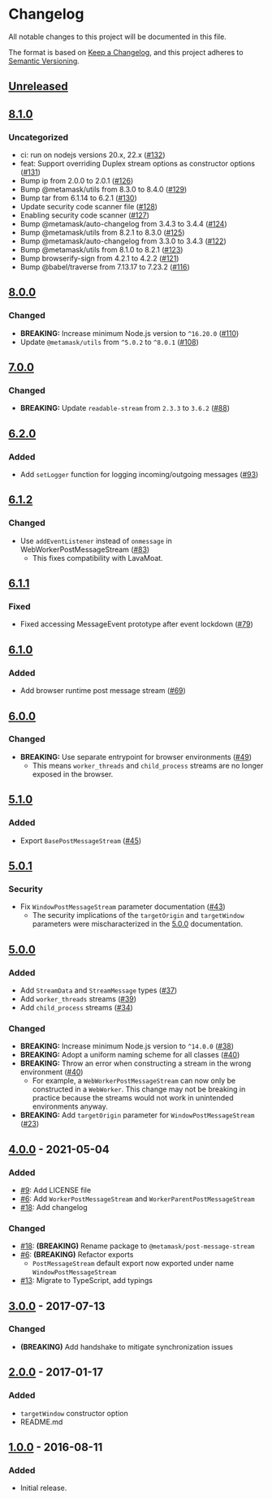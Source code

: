 # Changelog
All notable changes to this project will be documented in this file.

The format is based on [Keep a Changelog](https://keepachangelog.com/en/1.0.0/),
and this project adheres to [Semantic Versioning](https://semver.org/spec/v2.0.0.html).

## [Unreleased]

## [8.1.0]
### Uncategorized
- ci: run on nodejs versions 20.x, 22.x ([#132](https://github.com/MetaMask/post-message-stream/pull/132))
- feat: Support overriding Duplex stream options as constructor options ([#131](https://github.com/MetaMask/post-message-stream/pull/131))
- Bump ip from 2.0.0 to 2.0.1 ([#126](https://github.com/MetaMask/post-message-stream/pull/126))
- Bump @metamask/utils from 8.3.0 to 8.4.0 ([#129](https://github.com/MetaMask/post-message-stream/pull/129))
- Bump tar from 6.1.14 to 6.2.1 ([#130](https://github.com/MetaMask/post-message-stream/pull/130))
- Update security code scanner file ([#128](https://github.com/MetaMask/post-message-stream/pull/128))
- Enabling security code scanner ([#127](https://github.com/MetaMask/post-message-stream/pull/127))
- Bump @metamask/auto-changelog from 3.4.3 to 3.4.4 ([#124](https://github.com/MetaMask/post-message-stream/pull/124))
- Bump @metamask/utils from 8.2.1 to 8.3.0 ([#125](https://github.com/MetaMask/post-message-stream/pull/125))
- Bump @metamask/auto-changelog from 3.3.0 to 3.4.3 ([#122](https://github.com/MetaMask/post-message-stream/pull/122))
- Bump @metamask/utils from 8.1.0 to 8.2.1 ([#123](https://github.com/MetaMask/post-message-stream/pull/123))
- Bump browserify-sign from 4.2.1 to 4.2.2 ([#121](https://github.com/MetaMask/post-message-stream/pull/121))
- Bump @babel/traverse from 7.13.17 to 7.23.2 ([#116](https://github.com/MetaMask/post-message-stream/pull/116))

## [8.0.0]
### Changed
- **BREAKING:** Increase minimum Node.js version to `^16.20.0` ([#110](https://github.com/MetaMask/post-message-stream/pull/110))
- Update `@metamask/utils` from `^5.0.2` to `^8.0.1` ([#108](https://github.com/MetaMask/post-message-stream/pull/108))

## [7.0.0]
### Changed
- **BREAKING:** Update `readable-stream` from `2.3.3` to `3.6.2` ([#88](https://github.com/MetaMask/post-message-stream/pull/88))

## [6.2.0]
### Added
- Add `setLogger` function for logging incoming/outgoing messages ([#93](https://github.com/MetaMask/post-message-stream/pull/93))

## [6.1.2]
### Changed
- Use `addEventListener` instead of `onmessage` in WebWorkerPostMessageStream ([#83](https://github.com/MetaMask/post-message-stream/pull/83))
  - This fixes compatibility with LavaMoat.

## [6.1.1]
### Fixed
- Fixed accessing MessageEvent prototype after event lockdown ([#79](https://github.com/MetaMask/post-message-stream/pull/79))

## [6.1.0]
### Added
- Add browser runtime post message stream ([#69](https://github.com/MetaMask/post-message-stream/pull/69))

## [6.0.0]
### Changed
- **BREAKING:** Use separate entrypoint for browser environments ([#49](https://github.com/MetaMask/post-message-stream/pull/49))
  - This means `worker_threads` and `child_process` streams are no longer exposed in the browser.

## [5.1.0]
### Added
- Export `BasePostMessageStream` ([#45](https://github.com/MetaMask/post-message-stream/pull/45))

## [5.0.1]
### Security
- Fix `WindowPostMessageStream` parameter documentation ([#43](https://github.com/MetaMask/post-message-stream/pull/43))
  - The security implications of the `targetOrigin` and `targetWindow` parameters were mischaracterized in the [5.0.0] documentation.

## [5.0.0]
### Added
- Add `StreamData` and `StreamMessage` types ([#37](https://github.com/MetaMask/post-message-stream/pull/37))
- Add `worker_threads` streams ([#39](https://github.com/MetaMask/post-message-stream/pull/39))
- Add `child_process` streams ([#34](https://github.com/MetaMask/post-message-stream/pull/34))

### Changed
- **BREAKING:** Increase minimum Node.js version to `^14.0.0` ([#38](https://github.com/MetaMask/post-message-stream/pull/38))
- **BREAKING:** Adopt a uniform naming scheme for all classes ([#40](https://github.com/MetaMask/post-message-stream/pull/40))
- **BREAKING:** Throw an error when constructing a stream in the wrong environment ([#40](https://github.com/MetaMask/post-message-stream/pull/40))
  - For example, a `WebWorkerPostMessageStream` can now only be constructed in a `WebWorker`. This change may not be breaking in practice because the streams would not work in unintended environments anyway.
- **BREAKING:** Add `targetOrigin` parameter for `WindowPostMessageStream` ([#23](https://github.com/MetaMask/post-message-stream/pull/23))

## [4.0.0] - 2021-05-04
### Added
- [#9](https://github.com/MetaMask/post-message-stream.git/pull/9): Add LICENSE file
- [#6](https://github.com/MetaMask/post-message-stream.git/pull/6): Add `WorkerPostMessageStream` and `WorkerParentPostMessageStream`
- [#18](https://github.com/MetaMask/post-message-stream.git/pull/18): Add changelog

### Changed
- [#18](https://github.com/MetaMask/post-message-stream.git/pull/18): **(BREAKING)** Rename package to `@metamask/post-message-stream`
- [#6](https://github.com/MetaMask/post-message-stream.git/pull/6): **(BREAKING)** Refactor exports
  - `PostMessageStream` default export now exported under name `WindowPostMessageStream`
- [#13](https://github.com/MetaMask/post-message-stream.git/pull/13): Migrate to TypeScript, add typings

## [3.0.0] - 2017-07-13
### Changed
- **(BREAKING)** Add handshake to mitigate synchronization issues

## [2.0.0] - 2017-01-17
### Added
- `targetWindow` constructor option
- README.md

## [1.0.0] - 2016-08-11
### Added
- Initial release.

[Unreleased]: https://github.com/MetaMask/post-message-stream/compare/v8.1.0...HEAD
[8.1.0]: https://github.com/MetaMask/post-message-stream/compare/v8.0.0...v8.1.0
[8.0.0]: https://github.com/MetaMask/post-message-stream/compare/v7.0.0...v8.0.0
[7.0.0]: https://github.com/MetaMask/post-message-stream/compare/v6.2.0...v7.0.0
[6.2.0]: https://github.com/MetaMask/post-message-stream/compare/v6.1.2...v6.2.0
[6.1.2]: https://github.com/MetaMask/post-message-stream/compare/v6.1.1...v6.1.2
[6.1.1]: https://github.com/MetaMask/post-message-stream/compare/v6.1.0...v6.1.1
[6.1.0]: https://github.com/MetaMask/post-message-stream/compare/v6.0.0...v6.1.0
[6.0.0]: https://github.com/MetaMask/post-message-stream/compare/v5.1.0...v6.0.0
[5.1.0]: https://github.com/MetaMask/post-message-stream/compare/v5.0.1...v5.1.0
[5.0.1]: https://github.com/MetaMask/post-message-stream/compare/v5.0.0...v5.0.1
[5.0.0]: https://github.com/MetaMask/post-message-stream/compare/v4.0.0...v5.0.0
[4.0.0]: https://github.com/MetaMask/post-message-stream/compare/v3.0.0...v4.0.0
[3.0.0]: https://github.com/MetaMask/post-message-stream/compare/v2.0.0...v3.0.0
[2.0.0]: https://github.com/MetaMask/post-message-stream/compare/v1.0.0...v2.0.0
[1.0.0]: https://github.com/MetaMask/post-message-stream/releases/tag/v1.0.0
